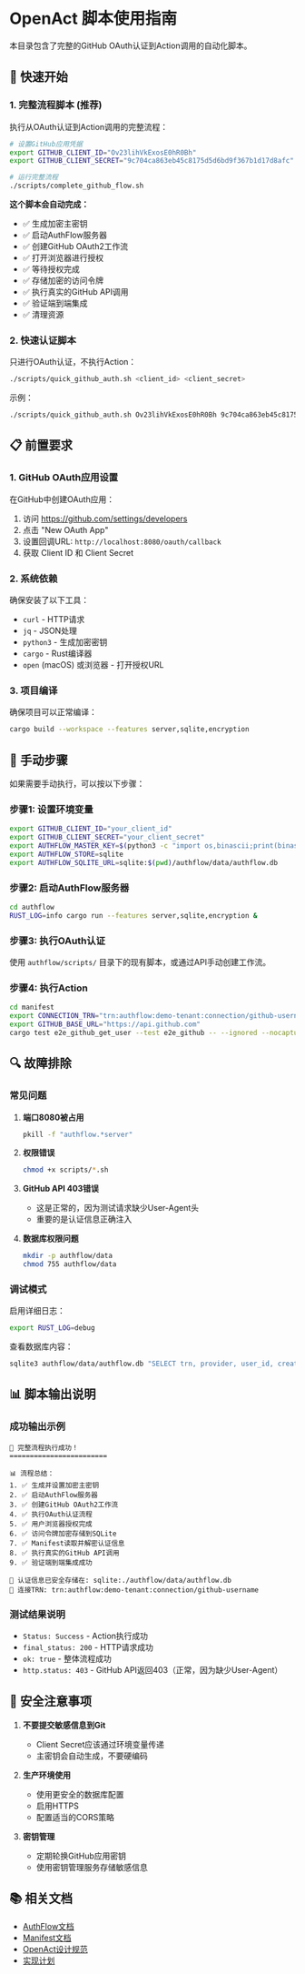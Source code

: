 # OpenAct 脚本使用指南

本目录包含了完整的GitHub OAuth认证到Action调用的自动化脚本。

## 🚀 快速开始

### 1. 完整流程脚本 (推荐)

执行从OAuth认证到Action调用的完整流程：

```bash
# 设置GitHub应用凭据
export GITHUB_CLIENT_ID="Ov23lihVkExosE0hR0Bh"
export GITHUB_CLIENT_SECRET="9c704ca863eb45c8175d5d6bd9f367b1d17d8afc"

# 运行完整流程
./scripts/complete_github_flow.sh
```

**这个脚本会自动完成：**
- ✅ 生成加密主密钥
- ✅ 启动AuthFlow服务器
- ✅ 创建GitHub OAuth2工作流
- ✅ 打开浏览器进行授权
- ✅ 等待授权完成
- ✅ 存储加密的访问令牌
- ✅ 执行真实的GitHub API调用
- ✅ 验证端到端集成
- ✅ 清理资源

### 2. 快速认证脚本

只进行OAuth认证，不执行Action：

```bash
./scripts/quick_github_auth.sh <client_id> <client_secret>
```

示例：
```bash
./scripts/quick_github_auth.sh Ov23lihVkExosE0hR0Bh 9c704ca863eb45c8175d5d6bd9f367b1d17d8afc
```

## 📋 前置要求

### 1. GitHub OAuth应用设置

在GitHub中创建OAuth应用：
1. 访问 https://github.com/settings/developers
2. 点击 "New OAuth App"
3. 设置回调URL: `http://localhost:8080/oauth/callback`
4. 获取 Client ID 和 Client Secret

### 2. 系统依赖

确保安装了以下工具：
- `curl` - HTTP请求
- `jq` - JSON处理
- `python3` - 生成加密密钥
- `cargo` - Rust编译器
- `open` (macOS) 或浏览器 - 打开授权URL

### 3. 项目编译

确保项目可以正常编译：
```bash
cargo build --workspace --features server,sqlite,encryption
```

## 🔧 手动步骤

如果需要手动执行，可以按以下步骤：

### 步骤1: 设置环境变量
```bash
export GITHUB_CLIENT_ID="your_client_id"
export GITHUB_CLIENT_SECRET="your_client_secret"
export AUTHFLOW_MASTER_KEY=$(python3 -c "import os,binascii;print(binascii.hexlify(os.urandom(32)).decode())")
export AUTHFLOW_STORE=sqlite
export AUTHFLOW_SQLITE_URL=sqlite:$(pwd)/authflow/data/authflow.db
```

### 步骤2: 启动AuthFlow服务器
```bash
cd authflow
RUST_LOG=info cargo run --features server,sqlite,encryption &
```

### 步骤3: 执行OAuth认证
使用 `authflow/scripts/` 目录下的现有脚本，或通过API手动创建工作流。

### 步骤4: 执行Action
```bash
cd manifest
export CONNECTION_TRN="trn:authflow:demo-tenant:connection/github-username"
export GITHUB_BASE_URL="https://api.github.com"
cargo test e2e_github_get_user --test e2e_github -- --ignored --nocapture
```

## 🔍 故障排除

### 常见问题

1. **端口8080被占用**
   ```bash
   pkill -f "authflow.*server"
   ```

2. **权限错误**
   ```bash
   chmod +x scripts/*.sh
   ```

3. **GitHub API 403错误**
   - 这是正常的，因为测试请求缺少User-Agent头
   - 重要的是认证信息正确注入

4. **数据库权限问题**
   ```bash
   mkdir -p authflow/data
   chmod 755 authflow/data
   ```

### 调试模式

启用详细日志：
```bash
export RUST_LOG=debug
```

查看数据库内容：
```bash
sqlite3 authflow/data/authflow.db "SELECT trn, provider, user_id, created_at FROM connections;"
```

## 📊 脚本输出说明

### 成功输出示例
```
🎉 完整流程执行成功！
========================

📊 流程总结：
1. ✅ 生成并设置加密主密钥
2. ✅ 启动AuthFlow服务器
3. ✅ 创建GitHub OAuth2工作流
4. ✅ 执行OAuth认证流程
5. ✅ 用户浏览器授权完成
6. ✅ 访问令牌加密存储到SQLite
7. ✅ Manifest读取并解密认证信息
8. ✅ 执行真实的GitHub API调用
9. ✅ 验证端到端集成成功

🔐 认证信息已安全存储在: sqlite:./authflow/data/authflow.db
🔑 连接TRN: trn:authflow:demo-tenant:connection/github-username
```

### 测试结果说明
- `Status: Success` - Action执行成功
- `final_status: 200` - HTTP请求成功
- `ok: true` - 整体流程成功
- `http.status: 403` - GitHub API返回403（正常，因为缺少User-Agent）

## 🔐 安全注意事项

1. **不要提交敏感信息到Git**
   - Client Secret应该通过环境变量传递
   - 主密钥会自动生成，不要硬编码

2. **生产环境使用**
   - 使用更安全的数据库配置
   - 启用HTTPS
   - 配置适当的CORS策略

3. **密钥管理**
   - 定期轮换GitHub应用密钥
   - 使用密钥管理服务存储敏感信息

## 📚 相关文档

- [AuthFlow文档](../authflow/README.md)
- [Manifest文档](../manifest/README.md)
- [OpenAct设计规范](../OpenAct_Design_Spec_v1.0.md)
- [实现计划](../IMPLEMENTATION_PLAN.md)
